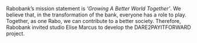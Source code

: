 Rabobank’s mission statement is _‘Growing A Better World Together’_. We believe that, in the transformation of the bank, everyone has a role to play. Together, as one Rabo, we can contribute to a better society. Therefore, Rabobank invited studio Elise Marcus to develop the DARE2PAYITFORWARD project.